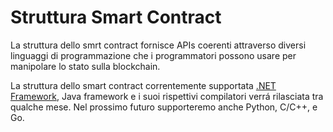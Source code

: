 # Struttura Smart Contract

La struttura dello smrt contract fornisce APIs coerenti attraverso diversi linguaggi di programmazione che i programmatori possono usare per manipolare lo stato sulla blockchain.

La struttura dello smart contract correntemente supportata [.NET Framework](fw/dotnet.md), Java framework e i suoi rispettivi compilatori verrá rilasciata tra qualche mese. Nel prossimo futuro supporteremo anche Python, C/C++, e Go.


